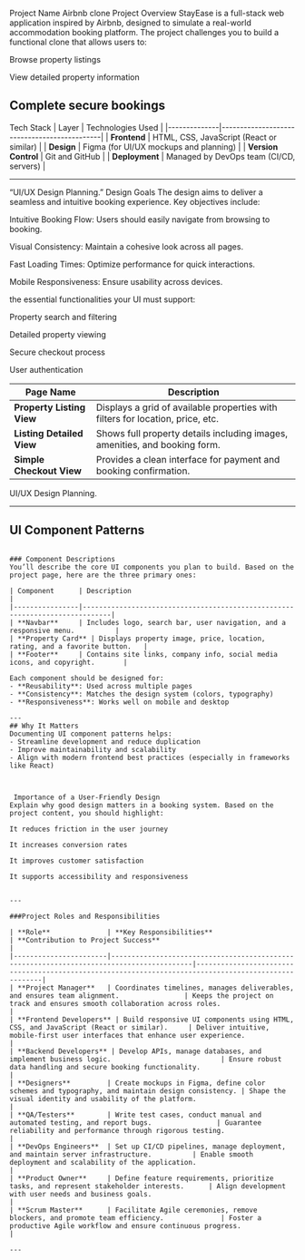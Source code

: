 Project Name Airbnb clone
Project Overview
StayEase is a full-stack web application inspired by Airbnb, designed to simulate a real-world accommodation booking platform. The project challenges you to build a functional clone that allows users to:

Browse property listings

View detailed property information

Complete secure bookings
---

 Tech Stack
| Layer         | Technologies Used                          |
|--------------|---------------------------------------------|
| **Frontend** | HTML, CSS, JavaScript (React or similar)    |
| **Design**   | Figma (for UI/UX mockups and planning)      |
| **Version Control** | Git and GitHub                        |
| **Deployment** | Managed by DevOps team (CI/CD, servers)   |

---
 “UI/UX Design Planning.”
 Design Goals
The design aims to deliver a seamless and intuitive booking experience. Key objectives include:

Intuitive Booking Flow: Users should easily navigate from browsing to booking.

Visual Consistency: Maintain a cohesive look across all pages.

Fast Loading Times: Optimize performance for quick interactions.

Mobile Responsiveness: Ensure usability across devices.

the essential functionalities your UI must support:

Property search and filtering

Detailed property viewing

Secure checkout process

User authentication

|Page Name         | 	Description                          |
|--------------|---------------------------------------------|
| **Property Listing View** |Displays a grid of available properties with filters for location, price, etc.    |
| **Listing Detailed View**   |Shows full property details including images, amenities, and booking form.      |
| **Simple Checkout View** |Provides a clean interface for payment and booking confirmation.                       |

UI/UX Design Planning.

---

## UI Component Patterns
```

### Component Descriptions
You’ll describe the core UI components you plan to build. Based on the project page, here are the three primary ones:

| Component      | Description                                                                 |
|----------------|-----------------------------------------------------------------------------|
| **Navbar**     | Includes logo, search bar, user navigation, and a responsive menu.          |
| **Property Card** | Displays property image, price, location, rating, and a favorite button.   |
| **Footer**     | Contains site links, company info, social media icons, and copyright.       |

Each component should be designed for:
- **Reusability**: Used across multiple pages
- **Consistency**: Matches the design system (colors, typography)
- **Responsiveness**: Works well on mobile and desktop

---
## Why It Matters
Documenting UI component patterns helps:
- Streamline development and reduce duplication
- Improve maintainability and scalability
- Align with modern frontend best practices (especially in frameworks like React)



 Importance of a User-Friendly Design
Explain why good design matters in a booking system. Based on the project content, you should highlight:

It reduces friction in the user journey

It increases conversion rates

It improves customer satisfaction

It supports accessibility and responsiveness


---

###Project Roles and Responsibilities

| **Role**              | **Key Responsibilities**                                                                 | **Contribution to Project Success**                                                                 |
|-----------------------|------------------------------------------------------------------------------------------|------------------------------------------------------------------------------------------------------|
| **Project Manager**   | Coordinates timelines, manages deliverables, and ensures team alignment.                | Keeps the project on track and ensures smooth collaboration across roles.                           |
| **Frontend Developers** | Build responsive UI components using HTML, CSS, and JavaScript (React or similar).     | Deliver intuitive, mobile-first user interfaces that enhance user experience.                       |
| **Backend Developers** | Develop APIs, manage databases, and implement business logic.                           | Ensure robust data handling and secure booking functionality.                                       |
| **Designers**         | Create mockups in Figma, define color schemes and typography, and maintain design consistency. | Shape the visual identity and usability of the platform.                                            |
| **QA/Testers**        | Write test cases, conduct manual and automated testing, and report bugs.                | Guarantee reliability and performance through rigorous testing.                                     |
| **DevOps Engineers**  | Set up CI/CD pipelines, manage deployment, and maintain server infrastructure.          | Enable smooth deployment and scalability of the application.                                        |
| **Product Owner**     | Define feature requirements, prioritize tasks, and represent stakeholder interests.      | Align development with user needs and business goals.                                               |
| **Scrum Master**      | Facilitate Agile ceremonies, remove blockers, and promote team efficiency.              | Foster a productive Agile workflow and ensure continuous progress.                                  |

---
